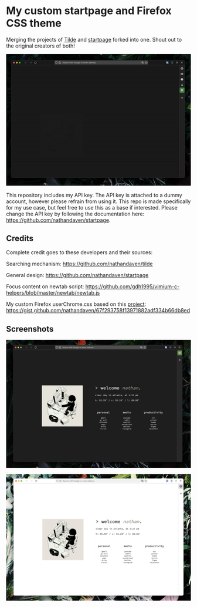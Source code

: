 # My custom startpage and Firefox CSS theme

Merging the projects of [Tilde](https://github.com/nathandaven/tilde) and [startpage](https://github.com/nathandaven/startpage) forked into one. Shout out to the original creators of both!

![startpage](preview.gif)

This repository includes my API key. The API key is attached to a dummy account, however please refrain from using it. This repo is made specifically for my use case, but feel free to use this as a base if interested. Please change the API key by following the documentation here: https://github.com/nathandaven/startpage.


## Credits

Complete credit goes to these developers and their sources:

Searching mechanism: 
https://github.com/nathandaven/tilde

General design:
https://github.com/nathandaven/startpage

Focus content on newtab script:
https://github.com/gdh1995/vimium-c-helpers/blob/master/newtab/newtab.js

My custom Firefox userChrome.css based on this [project](https://github.com/ranmaru22/firefox-vertical-tabs):
https://gist.github.com/nathandaven/67f293758f13971882adf334b66db8ed


## Screenshots

![startpage](dark-screenshot.png)

![startpage](light-screenshot.png)

